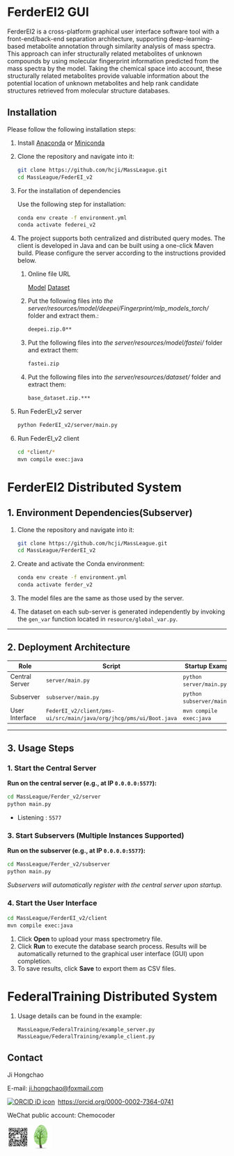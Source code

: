 # **FerderEI2 GUI**

FerderEI2 is a cross-platform graphical user interface software tool with a front-end/back-end separation architecture, supporting deep-learning-based metabolite annotation through similarity analysis of mass spectra. This approach can infer structurally related metabolites of unknown compounds by using molecular fingerprint information predicted from the mass spectra by the model. Taking the chemical space into account, these structurally related metabolites provide valuable information about the potential location of unknown metabolites and help rank candidate structures retrieved from molecular structure databases.



## Installation

Please follow the following installation steps:

1. Install [Anaconda](https://www.anaconda.com/)  or [Miniconda](https://docs.conda.io/en/latest/miniconda.html) 

2. Clone the repository and navigate into it:

   ```bash
   git clone https://github.com/hcji/MassLeague.git
   cd MassLeague/FederEI_v2
   ```

3. For the installation of dependencies

   Use the following step for installation:

   ```bash
   conda env create -f environment.yml
   conda activate federei_v2
   ```

4. The project supports both centralized and distributed query modes.
   The client is developed in Java and can be built using a one-click Maven build.
   Please configure the server according to the instructions provided below.

   1. Online file URL

       [Model](https://zenodo.org/uploads/15825968) 
       [Dataset](https://zenodo.org/uploads/15833011) 

   2. Put the following files into *the server/resources/model/deepei/Fingerprint/mlp_models_torch/* folder and extract them.:

      ```bash
      deepei.zip.0**
      ```
   
   3. Put the following files into *the server/resources/model/fastei/* folder and extract them:

      ```bash
      fastei.zip
      ```
   
   4. Put the following files into *the server/resources/dataset/* folder and extract them:

      ```bash
      base_dataset.zip.***
      ```
   
5. Run FederEI_v2 server

   ```bash
   python FederEI_v2/server/main.py
   ```

6. Run FederEI_v2 client

   ```bash
   cd *client/*
   mvn compile exec:java
   ```
   



# **FerderEI2 Distributed System**

## 1. Environment Dependencies(Subserver)

1. Clone the repository and navigate into it:

   ```bash
   git clone https://github.com/hcji/MassLeague.git
   cd MassLeague/FerderEI_v2
   ```

2. Create and activate the Conda environment:

   ```bash
   conda env create -f environment.yml
   conda activate ferder_v2
   ```

3. The model files are the same as those used by the server.

4. The dataset on each sub-server is generated independently by invoking the `gen_var` function located in `resource/global_var.py`.



------

## 2. Deployment Architecture

| Role           | Script                                                       | Startup Example            |
| -------------- | ------------------------------------------------------------ | -------------------------- |
| Central Server | `server/main.py`                                             | `python server/main.py`    |
| Subserver      | `subserver/main.py`                                          | `python subserver/main.py` |
| User Interface | `FederEI_v2/client/pms-ui/src/main/java/org/jhcg/pms/ui/Boot.java` | `mvn compile exec:java`    |

------

## 3. Usage Steps

### 1. Start the Central Server

**Run on the central server (e.g., at IP `0.0.0.0:5577`):**

```bash
cd MassLeague/Ferder_v2/server
python main.py
```

- Listening : `5577`

### 3. Start Subservers (Multiple Instances Supported)

**Run on the subserver (e.g., at IP `0.0.0.0:5577`):**

```bash
cd MassLeague/Ferder_v2/subserver
python main.py
```

*Subservers will automatically register with the central server upon startup.*

### 4. Start the User Interface

```bash
cd MassLeague/FerderEI_v2/client
mvn compile exec:java
```

1. Click **Open** to upload your mass spectrometry file.
2. Click **Run** to execute the database search process. Results will be automatically returned to the graphical user interface (GUI) upon completion.
3. To save results, click **Save** to export them as CSV files.



# **FederalTraining Distributed System**      

1. Usage details can be found in the example:
   ```
   MassLeague/FederalTraining/example_server.py
   MassLeague/FederalTraining/example_client.py
   ```

   

## Contact

Ji Hongchao   

E-mail: ji.hongchao@foxmail.com    

<div itemscope itemtype="https://schema.org/Person"><a itemprop="sameAs" content="https://orcid.org/0000-0002-7364-0741" href="https://orcid.org/0000-0002-7364-0741" target="orcid.widget" rel="me noopener noreferrer" style="vertical-align:top;"><img src="https://orcid.org/sites/default/files/images/orcid_16x16.png" style="width:1em;margin-right:.5em;" alt="ORCID iD icon">https://orcid.org/0000-0002-7364-0741</a></div>

WeChat public account: Chemocoder 

<img align="center" src="https://github.com/hcji/hcji/blob/main/img/qrcode.jpg" width="20%"/>